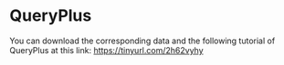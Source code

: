 # QueryPlus
You can download the corresponding data and the following tutorial of QueryPlus at this link: https://tinyurl.com/2h62vyhy 
